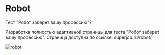 # Robot
Тест "Робот заберет вашу профессию"?

Разработка полностью адаптивной страницы для теста "Робот заберет вашу профессию".
Страница доступна по ссылке: superjob.ru/robot/

![robot](https://cloud.githubusercontent.com/assets/5129094/24697501/21657f2e-19f6-11e7-88be-bcbface7dfa9.jpg)
